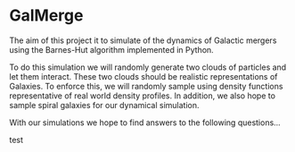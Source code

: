 # GalMerge
The aim of this project it to simulate of the dynamics of Galactic mergers using the Barnes-Hut algorithm implemented in Python.

To do this simulation we will randomly generate two clouds of particles and let them interact. These two clouds should be realistic representations of Galaxies. To enforce this, we will randomly sample using density functions representative of real world density profiles.
In addition, we also hope to sample spiral galaxies for our dynamical simulation.

With our simulations we hope to find answers to the following questions...

test